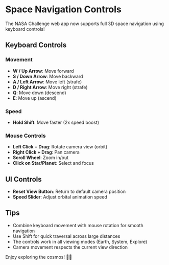 # Space Navigation Controls

The NASA Challenge web app now supports full 3D space navigation using keyboard controls!

## Keyboard Controls

### Movement
- **W / Up Arrow**: Move forward
- **S / Down Arrow**: Move backward  
- **A / Left Arrow**: Move left (strafe)
- **D / Right Arrow**: Move right (strafe)
- **Q**: Move down (descend)
- **E**: Move up (ascend)

### Speed
- **Hold Shift**: Move faster (2x speed boost)

### Mouse Controls
- **Left Click + Drag**: Rotate camera view (orbit)
- **Right Click + Drag**: Pan camera
- **Scroll Wheel**: Zoom in/out
- **Click on Star/Planet**: Select and focus

## UI Controls
- **Reset View Button**: Return to default camera position
- **Speed Slider**: Adjust orbital animation speed

## Tips
- Combine keyboard movement with mouse rotation for smooth navigation
- Use Shift for quick traversal across large distances
- The controls work in all viewing modes (Earth, System, Explore)
- Camera movement respects the current view direction

Enjoy exploring the cosmos! 🚀✨
